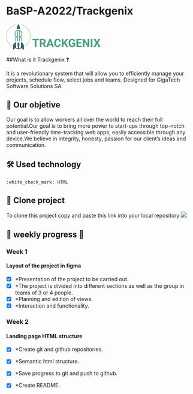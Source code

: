# BaSP-A2022/Trackgenix

![](week-02/assets/img/logo.png)  ![](week-02/assets/img/trackgenix.png)

##What is it Trackgenix	:question:

It is a revolutionary system that will allow you to efficiently manage your projects, schedule flow, select jobs and teams. Designed for GigaTech Software Solutions SA.

## :dart: Our objetive

Our goal is to allow workers all over the world to reach their full potential.Our goal is to bring more power to start-ups through top-notch and user-friendly time-tracking web apps, easily accessible through any device.We believe in integrity, honesty, passion for our client’s ideas and communication.

## 🛠️ Used technology

```
:white_check_mark: HTML
```
## :open_file_folder: Clone project

To clone this project copy and paste this link into your local repository ![](https://github.com/elias-92/BaSP-A2022-Etapa-1.git)

## :eyes: weekly progress :eyes:

### Week 1
#### Layout of the project in figma

- [x] *Presentation of the project to be carried out.
- [x] *The project is divided into different sections as well as the group in teams of 3 or 4 people.
- [x] *Planning and edition of views.
- [x] *Interaction and functionality.

### Week 2

#### Landing page HTML structure

- [x] *Create git and github repositories.
- [x] *Semantic html structure.
- [x] *Save progress to git and push to github.
- [x] *Create README.





